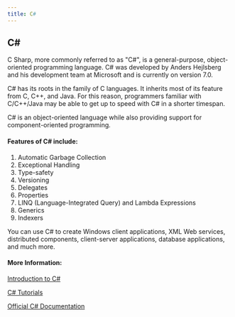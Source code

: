 ```yaml
---
title: C#
---
```

## C#

C Sharp, more commonly referred to as "C#", is a general-purpose, object-oriented programming language. C# was developed by Anders Hejlsberg and his development team at Microsoft and is currently on version 7.0.

C# has its roots in the family of C languages. It inherits most of its feature from C, C++, and Java. For this reason, programmers familiar with C/C++/Java may be able to get up to speed with C# in a shorter timespan.

C# is an object-oriented language while also providing support for component-oriented programming.

#### Features of C# include:
1) Automatic Garbage Collection
2) Exceptional Handling
3) Type-safety
4) Versioning
5) Delegates
6) Properties
7) LINQ (Language-Integrated Query) and Lambda Expressions
8) Generics
9) Indexers

You can use C# to create Windows client applications, XML Web services, distributed components, client-server applications, database applications, and much more.


#### More Information:
[Introduction to C#](https://docs.microsoft.com/en-us/dotnet/csharp/getting-started/introduction-to-the-csharp-language-and-the-net-framework)

[C# Tutorials](https://www.microsoft.com/net/tutorials/csharp/getting-started)

[Official C# Documentation](https://docs.microsoft.com/en-us/dotnet/csharp/)
